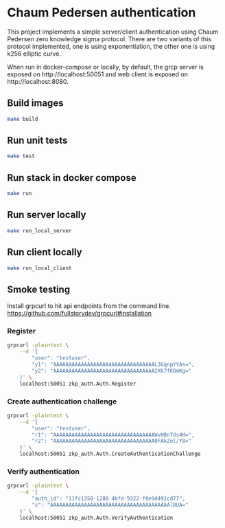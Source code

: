 # Chaum Pedersen authentication
This project implements a simple server/client authentication using Chaum Pedersen zero knowledge sigma protocol.
There are two variants of this protocol implemented, one is using exponentiation, the other one is using k256 elliptic curve.

When run in docker-compose or locally, by default, the grcp server is exposed on http://localhost:50051 and web client is exposed on http://localhost:8080.


## Build images
```bash
make build
```

## Run unit tests
```bash
make test
```

## Run stack in docker compose
```bash
make run
```

## Run server locally
```bash
make run_local_server
```

## Run client locally
```bash
make run_local_client
```

## Smoke testing
Install grpcurl to hit api endpoints from the command line.
https://github.com/fullstorydev/grpcurl#installation

### Register
```bash
grpcurl -plaintext \
    --d '{
        "user": "testuser",
        "y1": "AAAAAAAAAAAAAAAAAAAAAAAAAAAAAAAAAL3GqnpYYAs=",
        "y2": "AAAAAAAAAAAAAAAAAAAAAAAAAAAAAAAAA2XK7fK8mKg="
    }' \
    localhost:50051 zkp_auth.Auth.Register
```

### Create authentication challenge
```bash
grpcurl -plaintext \
    --d '{
        "user": "testuser",
        "r1": "AAAAAAAAAAAAAAAAAAAAAAAAAAAAAAAAAWvHBn7ds4M=",
        "r2": "AAAAAAAAAAAAAAAAAAAAAAAAAAAAAAAAA0FAkZel/Y8="
    }' \
    localhost:50051 zkp_auth.Auth.CreateAuthenticationChallenge
```

### Verify authentication
```bash
grpcurl -plaintext \
    --d '{
        "auth_id": "11fc1350-1288-4bfd-9322-f0e9d491cd77",
        "s": "AAAAAAAAAAAAAAAAAAAAAAAAAAAAAAAAAAAAAAAl8UA="
    }' \
    localhost:50051 zkp_auth.Auth.VerifyAuthentication
```

